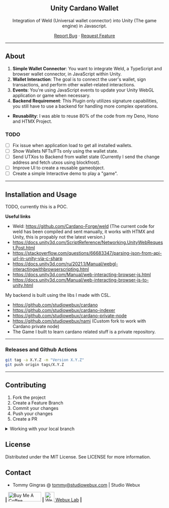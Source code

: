 <div align="center">

<h2>Unity Cardano Wallet</h2>

<p>Integration of Weld (Universal wallet connector) into Unity (The game engine) in Javascript.</p>

<p align="center">
  <a href="https://github.com/studiowebux/unity-cardano-wallet/issues">Report Bug</a>
  ·
  <a href="https://github.com/studiowebux/unity-cardano-wallet/issues">Request Feature</a>
</p>
</div>

---

## About

1. **Simple Wallet Connector**: You want to integrate Weld, a TypeScript and browser wallet connector, in JavaScript within Unity.
2. **Wallet Interaction**: The goal is to connect the user's wallet, sign transactions, and perform other wallet-related interactions.
3. **Events**: You're using JavaScript events to update your Unity WebGL application or game when necessary.
4. **Backend Requirement**: This Plugin only utilizes signature capabilities, you still have to use a backend for handling more complex operations.
- **Reusability**: I was able to reuse 80% of the code from my Deno, Hono and HTMX Project.

### TODO

- [ ] Fix issue when application load to get all installed wallets.
- [ ] Show Wallets NFTs/FTs only using the wallet state.
- [ ] Send UTXos to Backend from wallet state (Currently I send the change address and fetch utxos using blockfrost).
- [ ] Improve UI to create a reusable gameobject.
- [ ] Create a simple Interactive demo to play a "game".

---

## Installation and Usage

TODO, currently this is a POC.

**Useful links**

- Weld: https://github.com/Cardano-Forge/weld (The current code for weld has been compiled and sent manually, it works with HTMX and Unity, this is propably not the latest version.)
- https://docs.unity3d.com/ScriptReference/Networking.UnityWebRequest.Post.html
- https://stackoverflow.com/questions/66683347/parsing-json-from-api-url-in-unity-via-c-sharp
- https://docs.unity3d.com/ru/2021.1/Manual/webgl-interactingwithbrowserscripting.html
- https://docs.unity3d.com/Manual/web-interacting-browser-js.html
- https://docs.unity3d.com/Manual/web-interacting-browser-js-to-unity.html

My backend is built using the libs I made with CSL.

- https://github.com/studiowebux/cardano
- https://github.com/studiowebux/cardano-indexer
- https://github.com/studiowebux/cardano-private-node
- https://github.com/studiowebux/nami (Custom fork to work with Cardano private node)
- The Game I built to learn cardano related stuff is a private repository.

---

### Releases and Github Actions

```bash
git tag -a X.Y.Z -m "Version X.Y.Z"
git push origin tags/X.Y.Z
```

---

## Contributing

1. Fork the project
2. Create a Feature Branch
3. Commit your changes
4. Push your changes
5. Create a PR

<details>
<summary>Working with your local branch</summary>

**Branch Checkout:**

```bash
git checkout -b <feature|fix|release|chore|hotfix>/prefix-name
```

> Your branch name must starts with [feature|fix|release|chore|hotfix] and use a / before the name;
> Use hyphens as separator;
> The prefix correspond to your Kanban tool id (e.g. abc-123)

**Keep your branch synced:**

```bash
git fetch origin
git rebase origin/master
```

**Commit your changes:**

```bash
git add .
git commit -m "<feat|ci|test|docs|build|chore|style|refactor|perf|BREAKING CHANGE>: commit message"
```

> Follow this convention commitlint for your commit message structure

**Push your changes:**

```bash
git push origin <feature|fix|release|chore|hotfix>/prefix-name
```

**Examples:**

```bash
git checkout -b release/v1.15.5
git checkout -b feature/abc-123-something-awesome
git checkout -b hotfix/abc-432-something-bad-to-fix
```

```bash
git commit -m "docs: added awesome documentation"
git commit -m "feat: added new feature"
git commit -m "test: added tests"
```

</details>

## License

Distributed under the MIT License. See LICENSE for more information.

## Contact

- Tommy Gingras @ tommy@studiowebux.com | Studio Webux

<div>
<b> | </b>
<a href="https://www.buymeacoffee.com/studiowebux" target="_blank"
      ><img
        src="https://cdn.buymeacoffee.com/buttons/v2/default-yellow.png"
        alt="Buy Me A Coffee"
        style="height: 30px !important; width: 105px !important"
        height="30"
        width="105"
/></a>
<b> | </b>
<a href="https://webuxlab.com" target="_blank"
      ><img
        src="https://webuxlab-static.s3.ca-central-1.amazonaws.com/logoAmpoule.svg"
        alt="Webux Logo"
        style="height: 30px !important"
        height="30"
/> Webux Lab</a>
<b> | </b>
</div>
